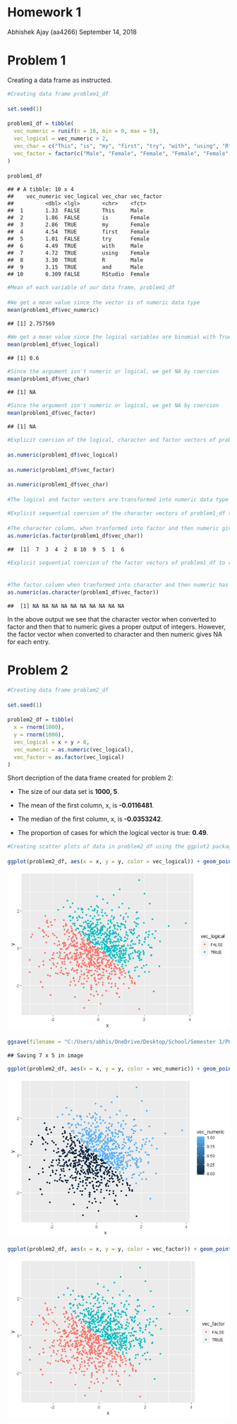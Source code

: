 Homework 1
================
Abhishek Ajay (aa4266)
September 14, 2018

Problem 1
=========

Creating a data frame as instructed.

``` r
#Creating data frame problem1_df

set.seed(1)

problem1_df = tibble( 
  vec_numeric = runif(n = 10, min = 0, max = 5),
  vec_logical = vec_numeric > 2,
  vec_char = c("This", "is", "my", "first", "try", "with", "using", "R", "and", "RStudio"),
  vec_factor = factor(c("Male", "Female", "Female", "Female", "Female", "Male", "Female", "Male", "Male", "Female"))
)

problem1_df
```

    ## # A tibble: 10 x 4
    ##    vec_numeric vec_logical vec_char vec_factor
    ##          <dbl> <lgl>       <chr>    <fct>     
    ##  1       1.33  FALSE       This     Male      
    ##  2       1.86  FALSE       is       Female    
    ##  3       2.86  TRUE        my       Female    
    ##  4       4.54  TRUE        first    Female    
    ##  5       1.01  FALSE       try      Female    
    ##  6       4.49  TRUE        with     Male      
    ##  7       4.72  TRUE        using    Female    
    ##  8       3.30  TRUE        R        Male      
    ##  9       3.15  TRUE        and      Male      
    ## 10       0.309 FALSE       RStudio  Female

``` r
#Mean of each variable of our data frame, problem1_df

#We get a mean value since the vector is of numeric data type
mean(problem1_df$vec_numeric) 
```

    ## [1] 2.757569

``` r
#We get a mean value since the logical variables are binomial with True = 1 and False = 0
mean(problem1_df$vec_logical) 
```

    ## [1] 0.6

``` r
#Since the argument isn't numeric or logical, we get NA by coercion
mean(problem1_df$vec_char) 
```

    ## [1] NA

``` r
#Since the argument isn't numeric or logical, we get NA by coercion
mean(problem1_df$vec_factor) 
```

    ## [1] NA

``` r
#Explicit coercion of the logical, character and factor vectors of problem1_df to numeric type

as.numeric(problem1_df$vec_logical)

as.numeric(problem1_df$vec_factor)

as.numeric(problem1_df$vec_char)

#The logical and factor vectors are transformed into numeric data type however, NAs are introduced by coercion into the character vector
```

``` r
#Explicit sequential coercion of the character vectors of problem1_df to factor and then to numeric

#The character column, when tranformed into factor and then numeric gives the index value of each entry as observed in the levels vector
as.numeric(as.factor(problem1_df$vec_char))
```

    ##  [1]  7  3  4  2  8 10  9  5  1  6

``` r
#Explicit sequential coercion of the factor vectors of problem1_df to character and then to numeric


#The factor column when tranformed into character and then numeric has NAs by coercion as its output since it has been converted to character first
as.numeric(as.character(problem1_df$vec_factor))
```

    ##  [1] NA NA NA NA NA NA NA NA NA NA

In the above output we see that the character vector when converted to factor and then that to numeric gives a proper output of integers. However, the factor vector when converted to character and then numeric gives NA for each entry.

Problem 2
=========

``` r
#Creating data frame problem2_df

set.seed(1)

problem2_df = tibble(
  x = rnorm(1000),
  y = rnorm(1000),
  vec_logical = x + y > 0,
  vec_numeric = as.numeric(vec_logical),
  vec_factor = as.factor(vec_logical)
)
```

Short decription of the data frame created for problem 2:

-   The size of our data set is **1000, 5**.

-   The mean of the first column, x, is **-0.0116481**.

-   The median of the first column, x, is **-0.0353242**.

<!-- calculating the proportion of cases where logical vector in problem2_df is true by dividing the length of the list of true responses in the logical vector by the total row count (i.e 1000) -->
-   The proportion of cases for which the logical vector is true: **0.49**.

``` r
#Creating scatter plots of data in problem2_df using the ggplot2 package and saving the first plot

ggplot(problem2_df, aes(x = x, y = y, color = vec_logical)) + geom_point()
```

![](p8105_hw1_aa4266_files/figure-markdown_github/scatterplot_problem2_df-1.png)

``` r
ggsave(filename = "C:/Users/abhis/OneDrive/Desktop/School/Semester 1/P8105/homework_1/p8105_hw1_aa4266/problem2_df_colour_logical_plot.png")
```

    ## Saving 7 x 5 in image

``` r
ggplot(problem2_df, aes(x = x, y = y, color = vec_numeric)) + geom_point()
```

![](p8105_hw1_aa4266_files/figure-markdown_github/scatterplot_problem2_df-2.png)

``` r
ggplot(problem2_df, aes(x = x, y = y, color = vec_factor)) + geom_point()
```

![](p8105_hw1_aa4266_files/figure-markdown_github/scatterplot_problem2_df-3.png)
